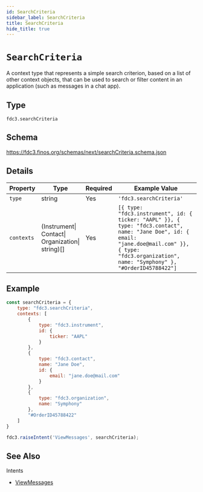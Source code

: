 ```yaml
---
id: SearchCriteria
sidebar_label: SearchCriteria
title: SearchCriteria
hide_title: true
---
```

# `SearchCriteria`

A context type that represents a simple search criterion, based on a list of other context objects, that can be used to search or filter content in an application (such as messages in a chat app).

## Type

`fdc3.searchCriteria`

## Schema

https://fdc3.finos.org/schemas/next/searchCriteria.schema.json

## Details

| Property         | Type            | Required | Example Value        |
|------------------|-----------------|----------|----------------------|
| `type`           | string          | Yes      | `'fdc3.searchCriteria'`     |
| `contexts`    | (Instrument&#124;<br>Contact&#124;<br>Organization&#124;<br>string)[]  | Yes      | `[{ type: "fdc3.instrument", id: { ticker: "AAPL" }}, { type: "fdc3.contact", name: "Jane Doe", id: { email: "jane.doe@mail.com" }}, { type: "fdc3.organization", name: "Symphony" }, "#OrderID45788422"]` |

## Example

```js
const searchCriteria = {
    type: "fdc3.searchCriteria",
    contexts: [
        {
            type: "fdc3.instrument",
            id: {
                ticker: "AAPL"
            }
        },
        {
            type: "fdc3.contact",
            name: "Jane Doe",
            id: {
                email: "jane.doe@mail.com"
            }
        },
        {
            type: "fdc3.organization",
            name: "Symphony"
        },
        "#OrderID45788422"
    ]
}

fdc3.raiseIntent('ViewMessages', searchCriteria);
```

## See Also

Intents

* [ViewMessages](../../intents/ref/ViewMessages)
